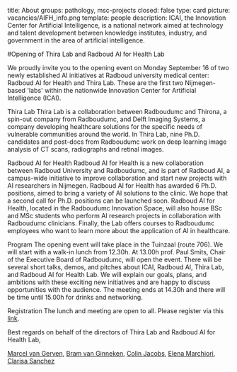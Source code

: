 title: About 
groups: pathology, msc-projects
closed: false
type: card
picture: vacancies/AIFH_info.png
template: people
description: ICAI, the Innovation Center for Artificial Intelligence, is a national network aimed at technology and talent development between knowledge institutes, industry, and government in the area of artificial intelligence.

#Opening of Thira Lab and Radboud AI for Health Lab
 
We proudly invite you to the opening event on Monday September 16 of two newly established AI initiatives at Radboud university medical center: Radboud AI for Health and Thira Lab. These are the first two Nijmegen-based 'labs' within the nationwide Innovation Center for Artificial Intelligence (ICAI). 
 
Thira Lab
Thira Lab is a collaboration between Radboudumc and Thirona, a spin-out company from Radboudumc, and Delft Imaging Systems, a company developing healthcare solutions for the specific needs of vulnerable communities around the world. In Thira Lab, nine Ph.D. candidates and post-docs from Radboudumc work on deep learning image analysis of CT scans, radiographs and retinal images. 
 
Radboud AI for Health 
Radboud AI for Health is a new collaboration between Radboud University and Radboudumc, and is part of Radboud AI, a campus-wide initiative to improve collaboration and start new projects with AI researchers in Nijmegen. Radboud AI for Health has awarded 6 Ph.D. positions, aimed to bring a variety of AI solutions to the clinic. We hope that a second call for Ph.D. positions can be launched soon. Radboud AI for Health, located in the Radboudumc Innovation Space, will also house BSc and MSc students who perform AI research projects in collaboration with Radboudumc clinicians. Finally, the Lab offers courses to Radboudumc employees who want to learn more about the application of AI in healthcare.
 
Program
The opening event will take place in the Tuinzaal (route 706). We will start with a walk-in lunch from 12.30h. At 13.00h prof. Paul Smits, Chair of the Executive Board of Radboudumc, will open the event. There will be several short talks, demos, and pitches about ICAI, Radboud AI, Thira Lab, and Radboud AI for Health Lab. We will explain our goals, plans, and ambitions with these exciting new initiatives and are happy to discuss opportunities with the audience.
The meeting ends at 14.30h and there will be time until 15.00h for drinks and networking.
 
Registration
The lunch and meeting are open to all. Please register via this [link](https://radboudumc-web.ungerboeck.com/reg/reg_p1_form.aspx?oc=10&ct=COURREG&eventid=10408).
 
Best regards on behalf of the directors of Thira Lab and Radboud AI for Health Lab,
 
[Marcel van Gerven](mailto:m.vangerven@donders.ru.nl), [Bram van Ginneken](mailto:bram.vanginneken@radboudumc.nl), [Colin Jacobs](mailto:colin.jacobs@radboudumc.nl), [Elena Marchiori](elenam@cs.ru.nl), [Clarisa Sanchez](mailto:clara.sanchezgutierrez@radboudumc.nl)

